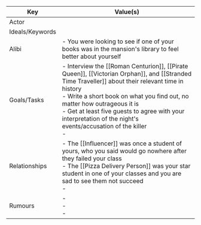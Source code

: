 | Key             | Value(s)                                                                                                                                                                                                                                                                                                                                           |
| --------------- | -------------------------------------------------------------------------------------------------------------------------------------------------------------------------------------------------------------------------------------------------------------------------------------------------------------------------------------------------- |
| Actor           |                                                                                                                                                                                                                                                                                                                                                    |
| Ideals/Keywords |                                                                                                                                                                                                                                                                                                                                                    |
| Alibi           | - You were looking to see if one of your books was in the mansion's library to feel better about yourself                                                                                                                                                                                                                                          |
| Goals/Tasks     | - Interview the [[Roman Centurion]], [[Pirate Queen]], [[Victorian Orphan]], and [[Stranded Time Traveller]] about their relevant time in history<br>- Write a short book on what you find out, no matter how outrageous it is<br>- Get at least five guests to agree with your interpretation of the night's events/accusation of the killer<br>- |
| Relationships   | - The [[Influencer]] was once a student of yours, who you said would go nowhere after they failed your class<br>- The [[Pizza Delivery Person]] was your star student in one of your classes and you are sad to see them not succeed<br>-                                                                                                          |
| Rumours         | - <br>- <br>-                                                                                                                                                                                                                                                                                                                                      |